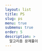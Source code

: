```yaml
---
layout: list
title: PS
slug: ps
menu: true
submenu: true
order: 5 
description: >
  알고리즘 문제풀이
---
```

